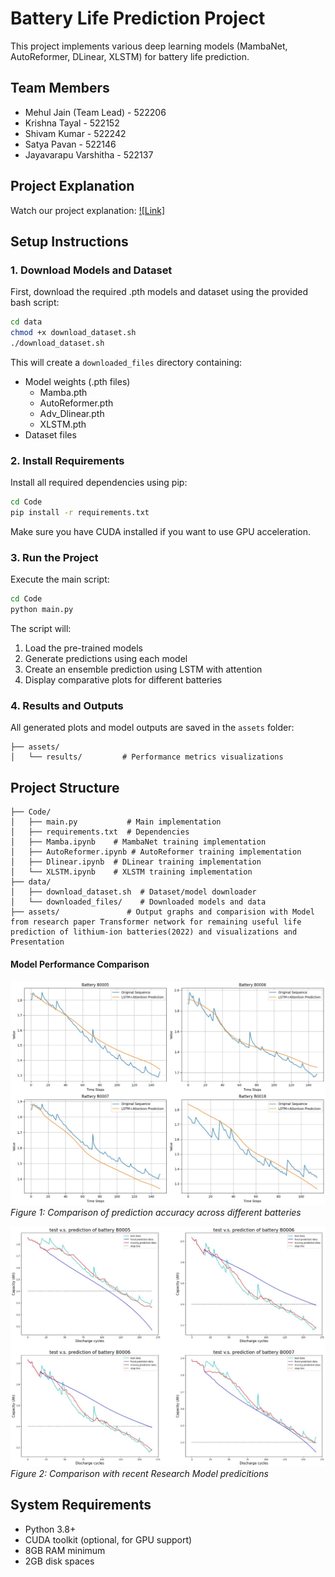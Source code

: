 # Battery Life Prediction Project

This project implements various deep learning models (MambaNet, AutoReformer, DLinear, XLSTM) for battery life prediction.

## Team Members
- Mehul Jain (Team Lead) - 522206
- Krishna Tayal - 522152
- Shivam Kumar - 522242
- Satya Pavan - 522146
- Jayavarapu Varshitha - 522137

## Project Explanation
Watch our project explanation:
[![Link]](https://youtu.be/syUTNftDMbQ?si=WCCgt6VHo51anUHa)

## Setup Instructions

### 1. Download Models and Dataset

First, download the required .pth models and dataset using the provided bash script:

```bash
cd data
chmod +x download_dataset.sh
./download_dataset.sh
```

This will create a `downloaded_files` directory containing:
- Model weights (.pth files)
  - Mamba.pth
  - AutoReformer.pth
  - Adv_Dlinear.pth
  - XLSTM.pth
- Dataset files

### 2. Install Requirements

Install all required dependencies using pip:

```bash
cd Code
pip install -r requirements.txt
```

Make sure you have CUDA installed if you want to use GPU acceleration.

### 3. Run the Project

Execute the main script:

```bash
cd Code
python main.py
```
The script will:
1. Load the pre-trained models
2. Generate predictions using each model
3. Create an ensemble prediction using LSTM with attention
4. Display comparative plots for different batteries


### 4. Results and Outputs
All generated plots and model outputs are saved in the `assets` folder:
```
├── assets/
│   └── results/         # Performance metrics visualizations
```

## Project Structure

```
├── Code/
│   ├── main.py           # Main implementation
│   ├── requirements.txt  # Dependencies
│   ├── Mamba.ipynb    # MambaNet training implementation
│   ├── AutoReformer.ipynb # AutoReformer training implementation
│   ├── Dlinear.ipynb  # DLinear training implementation
│   └── XLSTM.ipynb    # XLSTM training implementation
├── data/
│   ├── download_dataset.sh  # Dataset/model downloader
│   └── downloaded_files/    # Downloaded models and data
├── assets/               # Output graphs and comparision with Model from research paper Transformer network for remaining useful life prediction of lithium-ion batteries(2022) and visualizations and Presentation
```

#### Model Performance Comparison
![Model Comparison](assets/Final_Output.jpg)
*Figure 1: Comparison of prediction accuracy across different batteries*

![Model Comparison](assets/Comparison_Output.jpg)
*Figure 2: Comparison with recent Research Model predicitions*

## System Requirements

- Python 3.8+
- CUDA toolkit (optional, for GPU support)
- 8GB RAM minimum
- 2GB disk spaces